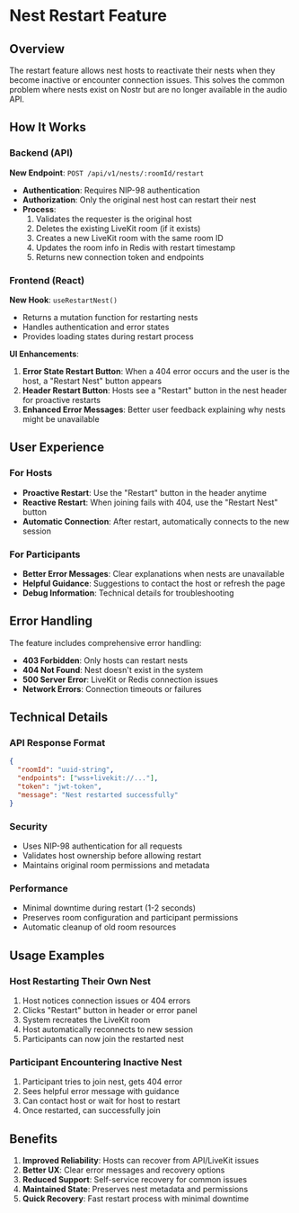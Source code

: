 # Nest Restart Feature

## Overview

The restart feature allows nest hosts to reactivate their nests when they become inactive or encounter connection issues. This solves the common problem where nests exist on Nostr but are no longer available in the audio API.

## How It Works

### Backend (API)

**New Endpoint**: `POST /api/v1/nests/:roomId/restart`

- **Authentication**: Requires NIP-98 authentication
- **Authorization**: Only the original nest host can restart their nest
- **Process**:
  1. Validates the requester is the original host
  2. Deletes the existing LiveKit room (if it exists)
  3. Creates a new LiveKit room with the same room ID
  4. Updates the room info in Redis with restart timestamp
  5. Returns new connection token and endpoints

### Frontend (React)

**New Hook**: `useRestartNest()`
- Returns a mutation function for restarting nests
- Handles authentication and error states
- Provides loading states during restart process

**UI Enhancements**:
1. **Error State Restart Button**: When a 404 error occurs and the user is the host, a "Restart Nest" button appears
2. **Header Restart Button**: Hosts see a "Restart" button in the nest header for proactive restarts
3. **Enhanced Error Messages**: Better user feedback explaining why nests might be unavailable

## User Experience

### For Hosts
- **Proactive Restart**: Use the "Restart" button in the header anytime
- **Reactive Restart**: When joining fails with 404, use the "Restart Nest" button
- **Automatic Connection**: After restart, automatically connects to the new session

### For Participants
- **Better Error Messages**: Clear explanations when nests are unavailable
- **Helpful Guidance**: Suggestions to contact the host or refresh the page
- **Debug Information**: Technical details for troubleshooting

## Error Handling

The feature includes comprehensive error handling:

- **403 Forbidden**: Only hosts can restart nests
- **404 Not Found**: Nest doesn't exist in the system
- **500 Server Error**: LiveKit or Redis connection issues
- **Network Errors**: Connection timeouts or failures

## Technical Details

### API Response Format
```json
{
  "roomId": "uuid-string",
  "endpoints": ["wss+livekit://..."],
  "token": "jwt-token",
  "message": "Nest restarted successfully"
}
```

### Security
- Uses NIP-98 authentication for all requests
- Validates host ownership before allowing restart
- Maintains original room permissions and metadata

### Performance
- Minimal downtime during restart (1-2 seconds)
- Preserves room configuration and participant permissions
- Automatic cleanup of old room resources

## Usage Examples

### Host Restarting Their Own Nest
1. Host notices connection issues or 404 errors
2. Clicks "Restart" button in header or error panel
3. System recreates the LiveKit room
4. Host automatically reconnects to new session
5. Participants can now join the restarted nest

### Participant Encountering Inactive Nest
1. Participant tries to join nest, gets 404 error
2. Sees helpful error message with guidance
3. Can contact host or wait for host to restart
4. Once restarted, can successfully join

## Benefits

1. **Improved Reliability**: Hosts can recover from API/LiveKit issues
2. **Better UX**: Clear error messages and recovery options
3. **Reduced Support**: Self-service recovery for common issues
4. **Maintained State**: Preserves nest metadata and permissions
5. **Quick Recovery**: Fast restart process with minimal downtime